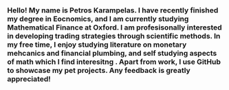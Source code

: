 ### Hello! My name is Petros Karampelas. I have recently finished my degree in Eocnomics, and I am currently studying Mathematical Finance at Oxford. I am profesisonally interested in developing trading strategies through scientific methods. In my free time, I enjoy studying literature on monetary mehcanics and financial plumbing, and self studying aspects of math which I find interesitng . Apart from work, I use GitHub to showcase my pet projects. Any feedback is greatly appreciated!

<!--
**petros8/petros8** is a ✨ _special_ ✨ repository because its `README.md` (this file) appears on your GitHub profile.

Here are some ideas to get you started:

- 🔭 I’m currently working on ...
- 🌱 I’m currently learning ...
- 👯 I’m looking to collaborate on ...
- 🤔 I’m looking for help with ...
- 💬 Ask me about ...
- 📫 How to reach me: ...
- 😄 Pronouns: ...
- ⚡ Fun fact: ...
-->
